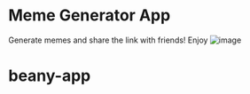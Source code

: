 # Meme Generator App
Generate memes and share the link with friends!
Enjoy
![image](https://github.com/Grisoly/beany-app/assets/120173770/7a8823b0-6d67-4c3e-8526-30e24bbcf843)

# beany-app
